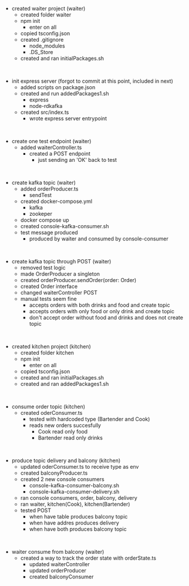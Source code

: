 
- created waiter project (waiter)
    - created folder waiter
    - npm init
        - enter on all
    - copied tsconfig.json
    - created .gitignore
        - node_modules
        - .DS_Store
    - created and ran initialPackages.sh
<br>

- init express server (forgot to commit at this point, included in next)
    - added scripts on package.json
    - created and run addedPackages1.sh
        - express
        - node-rdkafka
    - created src/index.ts
        - wrote express server entrypoint
<br>

- create one test endpoint (waiter)
    - added waiterController.ts
        - created a POST endpoint
            - just sending an 'OK' back to test
<br>

- create kafka topic (waiter)
    - added orderProducer.ts
        - sendTest
    - created docker-compose.yml
        - kafka
        - zookeper
    - docker compose up
    - created console-kafka-consumer.sh
    - test message produced 
        - produced by waiter and consumed by console-consumer
<br>

- create kafka topic through POST (waiter)
    - removed test logic
    - made OrderProducer a singleton
    - created orderProducer.sendOrder(order: Order)
    - created Order interface
    - changed waiterController POST
    - manual tests seem fine
        - accepts orders with both drinks and food and create topic 
        - accepts orders with only food or only drink and create topic
        - don't accept order without food and drinks and does not create topic
<br>

- created kitchen project (kitchen)
    - created folder kitchen
    - npm init
        - enter on all
    - copied tsconfig.json
    - created and ran initialPackages.sh
    - created and ran addedPackages1.sh
<br>

- consume order topic (kitchen)
    - created oderConsumer.ts
        - tested with hardcoded type (Bartender and Cook)
        - reads new orders succesfully
            - Cook read only food
            - Bartender read only drinks
<br>

- produce topic delivery and balcony (kitchen)
    - updated oderConsumer.ts to receive type as env
    - created balconyProducer.ts
    - created 2 new console consumers
        - console-kafka-consumer-balcony.sh
        - console-kafka-consumer-delivery.sh
    - ran console consumers, order, balcony, delivery
    - ran waiter, kitchen(Cook), kitchen(Bartender)
    - tested POST
        - when have table produces balcony topic
        - when have addres produces delivery
        - when have both produces balcony topic
<br>

- waiter consume from balcony (waiter)
    - created a way to track the order state with orderState.ts
        - updated waiterController 
        - updated orderProducer
        - created balconyConsumer


